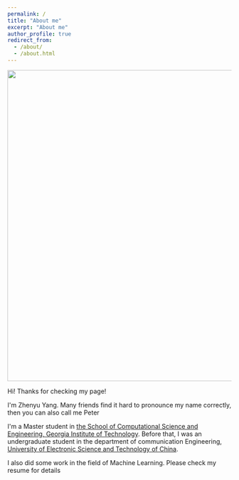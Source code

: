 ```yaml
---
permalink: /
title: "About me"
excerpt: "About me"
author_profile: true
redirect_from: 
  - /about/
  - /about.html
---
```

<p align="center">
  <img src = "http://azpeteryang.github.io/images/picture.jpeg" width = "700ptx"/>
</p>


Hi! Thanks for checking my page! 

I'm Zhenyu Yang. Many friends find it hard to pronounce my name correctly, then you can also call me Peter 

I'm a Master student in [the School of Computational Science and Engineering, Georgia Institute of Technology](https://ece.gatech.edu). Before that, I was an undergraduate student in the department of communication Engineering, [University of Electronic Science and Technology of China](https://ev.buaa.edu.cn). 


I also did some work in the field of Machine Learning. Please check my resume for details

